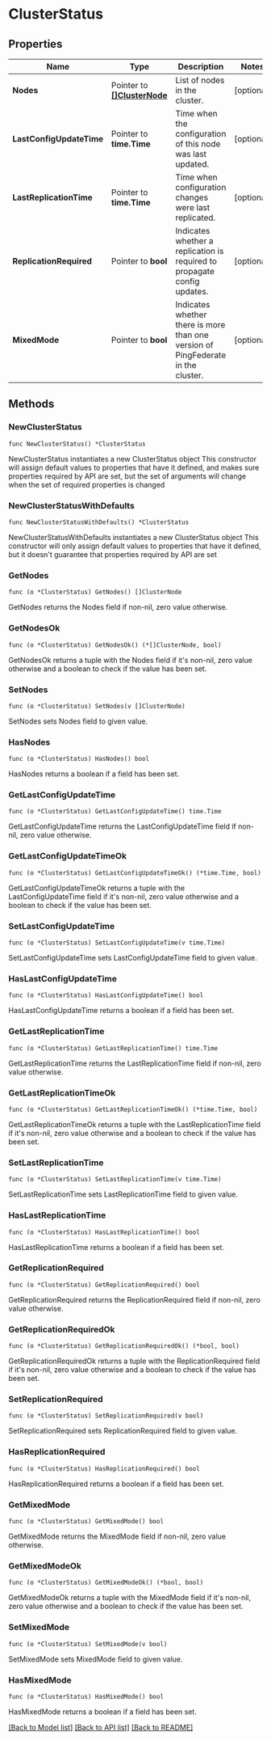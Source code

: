 # ClusterStatus

## Properties

Name | Type | Description | Notes
------------ | ------------- | ------------- | -------------
**Nodes** | Pointer to [**[]ClusterNode**](ClusterNode.md) | List of nodes in the cluster. | [optional] 
**LastConfigUpdateTime** | Pointer to **time.Time** | Time when the configuration of this node was last updated. | [optional] 
**LastReplicationTime** | Pointer to **time.Time** | Time when configuration changes were last replicated. | [optional] 
**ReplicationRequired** | Pointer to **bool** | Indicates whether a replication is required to propagate config updates. | [optional] 
**MixedMode** | Pointer to **bool** | Indicates whether there is more than one version of PingFederate in the cluster. | [optional] 

## Methods

### NewClusterStatus

`func NewClusterStatus() *ClusterStatus`

NewClusterStatus instantiates a new ClusterStatus object
This constructor will assign default values to properties that have it defined,
and makes sure properties required by API are set, but the set of arguments
will change when the set of required properties is changed

### NewClusterStatusWithDefaults

`func NewClusterStatusWithDefaults() *ClusterStatus`

NewClusterStatusWithDefaults instantiates a new ClusterStatus object
This constructor will only assign default values to properties that have it defined,
but it doesn't guarantee that properties required by API are set

### GetNodes

`func (o *ClusterStatus) GetNodes() []ClusterNode`

GetNodes returns the Nodes field if non-nil, zero value otherwise.

### GetNodesOk

`func (o *ClusterStatus) GetNodesOk() (*[]ClusterNode, bool)`

GetNodesOk returns a tuple with the Nodes field if it's non-nil, zero value otherwise
and a boolean to check if the value has been set.

### SetNodes

`func (o *ClusterStatus) SetNodes(v []ClusterNode)`

SetNodes sets Nodes field to given value.

### HasNodes

`func (o *ClusterStatus) HasNodes() bool`

HasNodes returns a boolean if a field has been set.

### GetLastConfigUpdateTime

`func (o *ClusterStatus) GetLastConfigUpdateTime() time.Time`

GetLastConfigUpdateTime returns the LastConfigUpdateTime field if non-nil, zero value otherwise.

### GetLastConfigUpdateTimeOk

`func (o *ClusterStatus) GetLastConfigUpdateTimeOk() (*time.Time, bool)`

GetLastConfigUpdateTimeOk returns a tuple with the LastConfigUpdateTime field if it's non-nil, zero value otherwise
and a boolean to check if the value has been set.

### SetLastConfigUpdateTime

`func (o *ClusterStatus) SetLastConfigUpdateTime(v time.Time)`

SetLastConfigUpdateTime sets LastConfigUpdateTime field to given value.

### HasLastConfigUpdateTime

`func (o *ClusterStatus) HasLastConfigUpdateTime() bool`

HasLastConfigUpdateTime returns a boolean if a field has been set.

### GetLastReplicationTime

`func (o *ClusterStatus) GetLastReplicationTime() time.Time`

GetLastReplicationTime returns the LastReplicationTime field if non-nil, zero value otherwise.

### GetLastReplicationTimeOk

`func (o *ClusterStatus) GetLastReplicationTimeOk() (*time.Time, bool)`

GetLastReplicationTimeOk returns a tuple with the LastReplicationTime field if it's non-nil, zero value otherwise
and a boolean to check if the value has been set.

### SetLastReplicationTime

`func (o *ClusterStatus) SetLastReplicationTime(v time.Time)`

SetLastReplicationTime sets LastReplicationTime field to given value.

### HasLastReplicationTime

`func (o *ClusterStatus) HasLastReplicationTime() bool`

HasLastReplicationTime returns a boolean if a field has been set.

### GetReplicationRequired

`func (o *ClusterStatus) GetReplicationRequired() bool`

GetReplicationRequired returns the ReplicationRequired field if non-nil, zero value otherwise.

### GetReplicationRequiredOk

`func (o *ClusterStatus) GetReplicationRequiredOk() (*bool, bool)`

GetReplicationRequiredOk returns a tuple with the ReplicationRequired field if it's non-nil, zero value otherwise
and a boolean to check if the value has been set.

### SetReplicationRequired

`func (o *ClusterStatus) SetReplicationRequired(v bool)`

SetReplicationRequired sets ReplicationRequired field to given value.

### HasReplicationRequired

`func (o *ClusterStatus) HasReplicationRequired() bool`

HasReplicationRequired returns a boolean if a field has been set.

### GetMixedMode

`func (o *ClusterStatus) GetMixedMode() bool`

GetMixedMode returns the MixedMode field if non-nil, zero value otherwise.

### GetMixedModeOk

`func (o *ClusterStatus) GetMixedModeOk() (*bool, bool)`

GetMixedModeOk returns a tuple with the MixedMode field if it's non-nil, zero value otherwise
and a boolean to check if the value has been set.

### SetMixedMode

`func (o *ClusterStatus) SetMixedMode(v bool)`

SetMixedMode sets MixedMode field to given value.

### HasMixedMode

`func (o *ClusterStatus) HasMixedMode() bool`

HasMixedMode returns a boolean if a field has been set.


[[Back to Model list]](../README.md#documentation-for-models) [[Back to API list]](../README.md#documentation-for-api-endpoints) [[Back to README]](../README.md)


